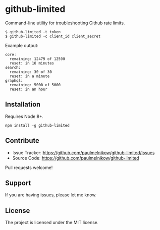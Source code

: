 github-limited
==============

Command-line utility for troubleshooting Github rate limits.

```console
$ github-limited -t token
$ github-limited -c client_id client_secret
```

Example output:

```console
core:
  remaining: 12479 of 12500
  reset: in 18 minutes
search:
  remaining: 30 of 30
  reset: in a minute
graphql:
  remaining: 5000 of 5000
  reset: in an hour
```

Installation
------------

Requires Node 8+.

```
npm install -g github-limited
```


Contribute
----------

- Issue Tracker: https://github.com/paulmelnikow/github-limited/issues
- Source Code: https://github.com/paulmelnikow/github-limited

Pull requests welcome!


Support
-------

If you are having issues, please let me know.


License
-------

The project is licensed under the MIT license.
